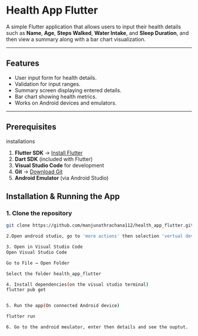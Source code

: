 # Health App Flutter

A simple Flutter application that allows users to input their health details such as **Name**, **Age**, **Steps Walked**, **Water Intake**, and **Sleep Duration**, and then view a summary along with a bar chart visualization.

---

## Features
- User input form for health details.
- Validation for input ranges.
- Summary screen displaying entered details.
- Bar chart showing health metrics.
- Works on Android devices and emulators.

---

## Prerequisites
installations

1. **Flutter SDK** → [Install Flutter](https://docs.flutter.dev/get-started/install)
2. **Dart SDK** (included with Flutter)
3. **Visual Studio Code** for development
4. **Git** → [Download Git](https://git-scm.com/downloads)
5. **Android Emulator** (via Android Studio) 



## Installation & Running the App

### 1. Clone the repository
```bash
git clone https://github.com/manjunathrachana112/health_app_flutter.git

2.Open android studio, go to 'more actions' then selection 'vertual device manager' then click on the play button infront of "meduim phone api" to turn on the android emulator.

3. Open in Visual Studio Code
Open Visual Studio Code

Go to File → Open Folder

Select the folder health_app_flutter

4. Install dependencies(on the visual studio terminal)
flutter pub get


5. Run the app(On connected Android device)

flutter run

6. Go to the android meulator, enter then details and see the ouptut.